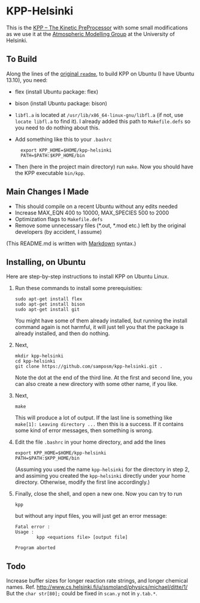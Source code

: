 KPP-Helsinki
============

This is the [KPP – The Kinetic PreProcessor][1] with some small 
modifications as we use it at the [Atmospheric Modelling Group][2] at 
the University of Helsinki.

To Build
--------

Along the lines of the [original `readme`][3], to build KPP on Ubuntu (I 
have Ubuntu 13.10), you need:

* flex (install Ubuntu package: flex)
* bison (install Ubuntu package: bison)
* `libfl.a` is located at `/usr/lib/x86_64-linux-gnu/libfl.a` (if not, use
  `locate libfl.a` to find it). I already added this path to `Makefile.defs`
  so you need to do nothing about this.
* Add something like this to your `.bashrc`

        export KPP_HOME=$HOME/kpp-helsinki
        PATH=$PATH:$KPP_HOME/bin

* Then (here in the project main directory) run `make`. Now you should have
the KPP executable `bin/kpp`.

Main Changes I Made
-------------------

* This should compile on a recent Ubuntu without any edits needed
* Increase MAX_EQN 400 to 10000, MAX_SPECIES 500 to 2000
* Optimization flags to `Makefile.defs`
* Remove some unnecessary files (*.out, *.mod etc.) left by the original
developers (by accident, I assume)

(This README.md is written with [Markdown][4] syntax.)

Installing, on Ubuntu
---------------------

Here are step-by-step instructions to install KPP on Ubuntu Linux.

1.  Run these commands to install some prerequisities:

        sudo apt-get install flex
        sudo apt-get install bison
        sudo apt-get install git

    You might have some of them already installed, but running the install
    command again is not harmful, it will just tell you that the package is
    already installed, and then do nothing.

2.  Next,

        mkdir kpp-helsinki
        cd kpp-helsinki
        git clone https://github.com/samposm/kpp-helsinki.git .

    Note the dot at the end of the third line. At the first and second line,
    you can also create a new directory with some other name, if you like.

3.  Next,

        make

    This will produce a lot of output. If the last line is something like
    `make[1]: Leaving directory ...` then this is a success. If it contains
    some kind of error messages, then something is wrong.

4.  Edit the file `.bashrc` in your home directory, and add the lines

        export KPP_HOME=$HOME/kpp-helsinki
        PATH=$PATH:$KPP_HOME/bin

    (Assuming you used the name `kpp-helsinki` for the directory in step 2,
    and assiming you created the `kpp-helsinki` directly under your home
    directory. Otherwise, modify the first line accordingly.)

5.  Finally, close the shell, and open a new one. Now you can try to run

        kpp

    but without any input files, you will just get an error message:

        Fatal error : 
        Usage :
                kpp <equations file> [output file]
        
        Program aborted


Todo
----

Increase buffer sizes for longer reaction rate strings, and longer
chemical names.
Ref. http://www.cs.helsinki.fi/u/ssmoland/physics/michael/ditte/1/
But the `char str[80];` could be fixed in `scan.y` not in `y.tab.*`.

[1]: http://people.cs.vt.edu/~asandu/Software/Kpp/
[2]: https://wiki.helsinki.fi/display/AMG/
[3]: https://github.com/samposm/kpp-helsinki/blob/master/readme
[4]: http://daringfireball.net/projects/markdown/basics
